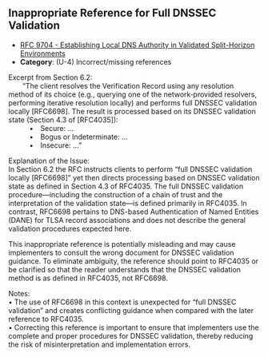 ## Inappropriate Reference for Full DNSSEC Validation

- [RFC 9704 - Establishing Local DNS Authority in Validated Split-Horizon Environments](https://www.rfc-editor.org/rfc/rfc9704)
- **Category**: (U-4) Incorrect/missing references

Excerpt from Section 6.2:  
  “The client resolves the Verification Record using any resolution method of its choice (e.g., querying one of the network‐provided resolvers, performing iterative resolution locally) and performs full DNSSEC validation locally [RFC6698]. The result is processed based on its DNSSEC validation state (Section 4.3 of [RFC4035]):  
   • Secure: …  
   • Bogus or Indeterminate: …  
   • Insecure: …”

Explanation of the Issue:  
In Section 6.2 the RFC instructs clients to perform “full DNSSEC validation locally [RFC6698]” yet then directs processing based on DNSSEC validation state as defined in Section 4.3 of RFC4035. The full DNSSEC validation procedure—including the construction of a chain of trust and the interpretation of the validation state—is defined primarily in RFC4035. In contrast, RFC6698 pertains to DNS-based Authentication of Named Entities (DANE) for TLSA record associations and does not describe the general validation procedures expected here.

This inappropriate reference is potentially misleading and may cause implementers to consult the wrong document for DNSSEC validation guidance. To eliminate ambiguity, the reference should point to RFC4035 or be clarified so that the reader understands that the DNSSEC validation method is as defined in RFC4035, not RFC6698.

Notes:  
• The use of RFC6698 in this context is unexpected for “full DNSSEC validation” and creates conflicting guidance when compared with the later reference to RFC4035.  
• Correcting this reference is important to ensure that implementers use the complete and proper procedures for DNSSEC validation, thereby reducing the risk of misinterpretation and implementation errors.
